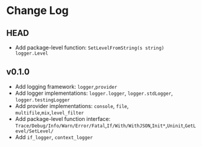 Change Log
==========

## HEAD

* Add package-level function: `SetLevelFromString(s string) logger.Level`

## v0.1.0

* Add logging framework: `logger`,`provider`
* Add logger implementations: `logger.logger`, `logger.stdLogger`, `logger.testingLogger`
* Add provider implementations: `console`, `file`, `multifile`,`mix`,`level_filter`
* Add package-level function interface: `Trace/Debug/Info/Warn/Error/Fatal`,`If/With/WithJSON`,`Init*`,`Uninit`,`GetLevel/SetLevel/`
* Add `if_logger`, `context_logger`
